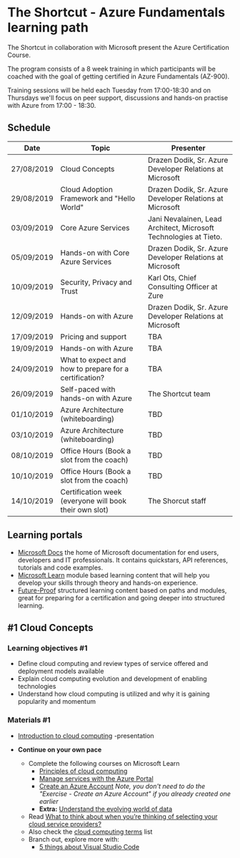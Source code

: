 # The Shortcut - Azure Fundamentals learning path

The Shortcut in collaboration with Microsoft present the Azure Certification Course.

The program consists of a 8 week training in which participants will be coached with the goal of getting certified in Azure Fundamentals (AZ-900).

Training sessions will be held each Tuesday from 17:00-18:30 and on Thursdays we'll focus on peer support, discussions and hands-on practise with Azure from 17:00 - 18:30.

## Schedule

Date | Topic | Presenter
---------- | ---- | ----
27/08/2019 | Cloud Concepts | Drazen Dodik, Sr. Azure Developer Relations at Microsoft
29/08/2019 | Cloud Adoption Framework and "Hello World" | Drazen Dodik, Sr. Azure Developer Relations at Microsoft
03/09/2019 | Core Azure Services | Jani Nevalainen, Lead Architect, Microsoft Technologies at Tieto.
05/09/2019 | Hands-on with Core Azure Services | Drazen Dodik, Sr. Azure Developer Relations at Microsoft
10/09/2019 | Security, Privacy and Trust | Karl Ots, Chief Consulting Officer at Zure
12/09/2019 | Hands-on with Azure | Drazen Dodik, Sr. Azure Developer Relations at Microsoft
17/09/2019 | Pricing and support | TBA
19/09/2019 | Hands-on with Azure | TBA
24/09/2019 | What to expect and how to prepare for a certification? | TBA
26/09/2019 | Self-paced with hands-on with Azure | The Shortcut team
01/10/2019 | Azure Architecture (whiteboarding) | TBD
03/10/2019 | Azure Architecture (whiteboarding) | TBD
08/10/2019 | Office Hours (Book a slot from the coach) | TBD
10/10/2019 | Office Hours (Book a slot from the coach) | TBD
14/10/2019 | Certification week (everyone will book their own slot) | The Shorcut staff

## Learning portals

- [Microsoft Docs](http://docs.microsoft.com/) the home of Microsoft documentation for end users, developers and IT professionals. It contains quickstars, API references, tutorials and code examples.
- [Microsoft Learn](http://docs.microsoft.com/learn/) module based learning content that will help you develop your skills through theory and hands-on experience.
- [Future-Proof](http://future-proof.net) structured learning content based on paths and modules, great for preparing for a certification and going deeper into structured learning.

## #1 Cloud Concepts

### Learning objectives #1

- Define cloud computing and review types of service offered and deployment models available
- Explain cloud computing evolution and development of enabling technologies
- Understand how cloud computing is utilized and why it is gaining popularity and momentum

### Materials #1

- [Introduction to cloud computing](https://github.com/DrazenDodik/theShorcut_AzureAcademy/blob/master/presentations/Session1__CloudComputing_TheShortcut.pptx) -presentation

- **Continue on your own pace**
  - Complete the following courses on Microsoft Learn
    - [Principles of cloud computing](https://docs.microsoft.com/en-gb/learn/modules/principles-cloud-computing/index)
    - [Manage services with the Azure Portal](https://docs.microsoft.com/en-gb/learn/modules/tour-azure-portal/index)
    - [Create an Azure Account](https://docs.microsoft.com/en-gb/learn/modules/create-an-azure-account/index) *Note, you don't need to do the "Exercise - Create an Azure Account" if you already created one earlier*
    - **Extra:** [Understand the evolving world of data](https://docs.microsoft.com/en-us/learn/modules/evolving-world-of-data/)
  - Read [What to think about when you’re thinking of selecting your cloud service providers?](https://azure.microsoft.com/en-us/overview/choosing-a-cloud-service-provider/)
  - Also check the [cloud computing terms](https://azure.microsoft.com/en-us/overview/cloud-computing-dictionary/) list
  - Branch out, explore more with:
    - [5 things about Visual Studio Code](https://channel9.msdn.com/Shows/5-Things/Episode-8-Five-Things-About-Visual-Studio-Code)
